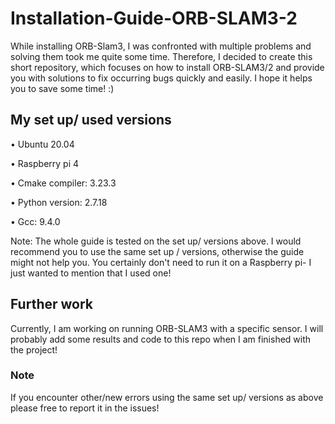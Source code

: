 # Installation-Guide-ORB-SLAM3-2
While installing ORB-Slam3, I was confronted with multiple problems and solving them took me quite some time. Therefore, I decided to create this short repository, which focuses on how to install ORB-SLAM3/2 and provide you with solutions to fix occurring bugs quickly and easily. I hope it helps you to save some time! :)

## My set up/ used versions

• Ubuntu 20.04 

• Raspberry pi 4

• Cmake compiler: 3.23.3

• Python version: 2.7.18

• Gcc: 9.4.0

Note: The whole guide is tested on the set up/ versions above. I would recommend you to use the same set up / versions, otherwise the guide might not help you. You certainly don't need to run it on a Raspberry pi- I just wanted to mention that I used one!

## Further work 

Currently, I am working on running ORB-SLAM3 with a specific sensor. I will probably add some results and code to this repo when I am finished with the project!

### Note

If you encounter other/new errors using the same set up/ versions as above please free to report it in the issues!
